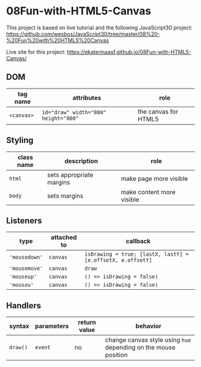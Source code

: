 # 08Fun-with-HTML5-Canvas

This project is based on live tutorial and the following JavaScript30 project:
https://github.com/wesbos/JavaScript30/tree/master/08%20-%20Fun%20with%20HTML5%20Canvas

Live site for this project:
https://ekaterinaasf.github.io/08Fun-with-HTML5-Canvas/

## DOM

| tag name   | attributes                           | role                 |
| ---------- | ------------------------------------ | -------------------- |
| `<canvas>` | `id="draw" width="800" height="800"` | the canvas for HTML5 |

## Styling

| class name | description              | role                      |
| ---------- | ------------------------ | ------------------------- |
| `html`     | sets appropriate margins | make page more visible    |
| `body`     | sets margins             | make content more visible |

## Listeners

| type          | attached to | callback                                                    |
| ------------- | ----------- | ----------------------------------------------------------- |
| `'mousedown'` | `canvas`    | `isDrawing = true; [lastX, lastY] = [e.offsetX, e.offsetY]` |
| `'mousemove'` | `canvas`    | `draw`                                                      |
| `'mouseup'`   | `canvas`    | `() => isDrawing = false)`                                  |
| `'mousou'`    | `canvas`    | `() => isDrawing = false)`                                  |

## Handlers

| syntax   | parameters | return value | behavior                                                        |
| -------- | ---------- | ------------ | --------------------------------------------------------------- |
| `draw()` | `event`    | no           | change canvas style using `hue` depending on the mouse position |
